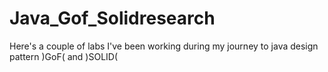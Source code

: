 # Java_Gof_Solidresearch
Here's a couple of labs I've been working during my journey to java design pattern )GoF( and )SOLID(
